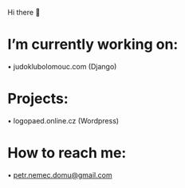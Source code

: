 Hi there 👋
# I’m currently working on: 

• judoklubolomouc.com (Django)

# Projects:

• logopaed.online.cz (Wordpress)

# How to reach me:

• petr.nemec.domu@gmail.com

